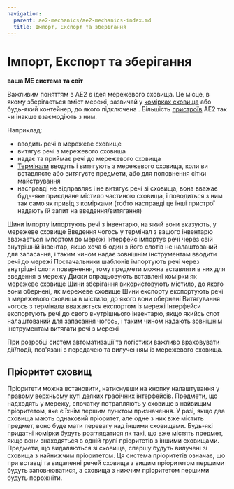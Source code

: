 ```yaml
---
navigation:
  parent: ae2-mechanics/ae2-mechanics-index.md
  title: Імпорт, Експорт та зберігання
---
```


# Імпорт, Експорт та зберігання

**ваша МЕ система та світ**

Важливим поняттям в AE2 є ідея мережевого сховища. Це місце, в якому зберігається вміст мережі, зазвичай у [комірках сховища](../items-blocks-machines/storage_cells.md) або будь-який контейнер, до якого підключена <ItemLink id="storage_bus" />. Більшість [пристроїв](../ae2-mechanics/devices.md) AE2 так чи інакше взаємодіють з ним.

Наприклад:

*   <ItemLink id="import_bus" /> вводить речі в мережеве сховище
*   <ItemLink id="export_bus" /> витягує речі з мережевого сховища
*   <ItemLink id="interface" /> надає та приймає речі до мережевого сховища
*   [Термінали](../items-blocks-machines/terminals.md) вводять і витягують з мережевого сховища, коли ви вставляєте або витягуєте предмети, або для поповнення сітки майстрування
*   <ItemLink id="storage_bus" /> насправді не відправляє і не витягує речі зі сховища, вона вважає будь-яке приєднане містило частиною сховища, і поводиться з ним так само як привід з комірками (тобто насправді це інші пристрої надають їй запит на введення/витягання)

<GameScene zoom="4" interactive={true}>
  <ImportStructure src="../assets/assemblies/import_export_storage.snbt" />

  <BoxAnnotation color="#dddddd" min="8 1 1" max="9 1.3 2">
        Шини імпорту імпортують речі з інвентарю, на який вони вказують, у мережеве сховище
  </BoxAnnotation>

  <BoxAnnotation color="#dddddd" min="8 2 1" max="9 3 1.3">
        Введення чогось у термінал з вашого інвентарю вважається імпортом до мережі
  </BoxAnnotation>

  <BoxAnnotation color="#dddddd" min="7 0 1" max="8 1 2">
        Інтерфейс імпортує речі через свій внутрішній інвентар, якщо хоча б один з його слотів не налаштований для запасання, і таким чином надає зовнішнім інструментам вводити речі до мережі
  </BoxAnnotation>

  <BoxAnnotation color="#dddddd" min="6 0 1" max="7 1 2">
        Постачальники шаблонів імпортують речі через внутрішні слоти повернення, тому предмети можна вставляти в них для введення в мережу
  </BoxAnnotation>

  <BoxAnnotation color="#dddddd" min="4 1 1" max="5 2 2">
        Диски опрацьовують вставлені комірки як мережеве сховище
  </BoxAnnotation>

  <BoxAnnotation color="#dddddd" min="3 1 1" max="4 1.3 2">
        Шини зберігання використовують містило, до якого вони обернені, як мережеве сховище
  </BoxAnnotation>

  <BoxAnnotation color="#dddddd" min="1 1 1" max="2 1.3 2">
        Шини експорту експортують речі з мережевого сховища в містило, до якого вони обернені
  </BoxAnnotation>

  <BoxAnnotation color="#dddddd" min="1 2 1" max="2 3 1.3">
        Витягування чогось з термінала вважається експортом із мережі
  </BoxAnnotation>

  <BoxAnnotation color="#dddddd" min="0 1 1" max="1 2 2">
        Інтерфейси експортують речі до свого внутрішнього інвентарю, якщо якийсь слот налаштований для запасання чогось, і таким чином надають зовнішнім інструментам витягати речі з мережі
  </BoxAnnotation>

  <IsometricCamera yaw="195" pitch="30" />
</GameScene>

При розробці систем автоматизації та логістики важливо враховувати дії/події, пов'язані з передачею та вилученням із мережевого сховища.

## Пріоритет сховищ

Пріоритети можна встановити, натиснувши на кнопку налаштування у правому верхньому куті деяких графічних інтерфейсів. Предмети, що надходять у мережу, спочатку потрапляють у сховище з найвищим пріоритетом, яке є їхнім першим пунктом призначення. У разі, якщо два сховища мають однаковий пріоритет, але одне з них вже містить предмет, воно буде мати перевагу над іншими сховищами. Будь-які придатні комірки будуть розглядатися як такі, що вже містять предмет, якщо вони знаходяться в одній групі пріоритетів з іншими сховищами. Предмети, що видаляються зі сховища, спершу будуть вилучені зі сховища з найнижчим пріоритетом. Ця система пріоритетів означає, що при вставці та видаленні речей сховища з вищим пріоритетом першими будуть заповнюватися, а сховища з нижчим пріоритетом першими будуть порожніти.

